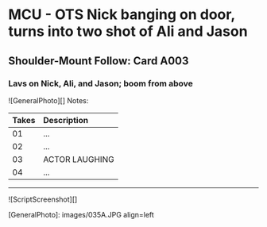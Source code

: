 # MCU - OTS Nick banging on door, turns into two shot of Ali and Jason

## Shoulder-Mount Follow: Card A003

### Lavs on Nick, Ali, and Jason; boom from above

![GeneralPhoto][]
Notes: 

| Takes | Description |
|:---|:----|
| 01 | ... |
| 02 | ... |
| 03 | ACTOR LAUGHING |
| 04 | ... |

----

![ScriptScreenshot][]


[GeneralPhoto]:  images/035A.JPG align=left
